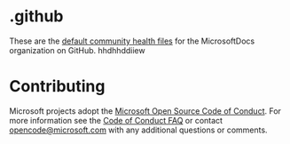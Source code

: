 # .github

These are the [default community health files](https://help.github.com/en/articles/creating-a-default-community-health-file-for-your-organization) for the MicrosoftDocs organization on GitHub.
hhdhhddiiew
# Contributing

Microsoft projects adopt the [Microsoft Open Source Code of Conduct](https://opensource.microsoft.com/codeofconduct/). For more information see the [Code of Conduct FAQ](https://opensource.microsoft.com/codeofconduct/faq/) or contact [opencode@microsoft.com](mailto:opencode@microsoft.com) with any additional questions or comments.

